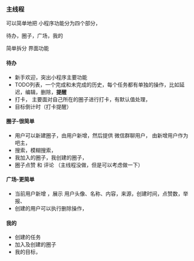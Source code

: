 ### 主线程 

可以简单地把 小程序功能分为四个部分，

待办，圈子，广场，我的

简单拆分 界面功能

#### 待办

- 新手欢迎，突出小程序主要功能
- TODO列表，一个完成和未完成的历史，每个任务都有单独的操作，比如延迟，编辑，删除，**提醒**
- 打卡， 主要面对自己所在的圈子进行打卡，有默认值处理，
- 目标倒计时（打卡提醒）

#### 圈子-很简单

- 用户可以新建圈子，由用户新增，然后提供 微信群聊用户， 由新增用户作为吧主，
- 搜索，模糊搜索，
- 我加入的圈子，我创建的圈子，
- 圈子点赞  和  评论 （主线程没做，但是可以考虑做一下）

#### 广场-更简单

- 当前用户新增 ，展示 用户头像、名称、内容，来源，创建时间，点赞数，举报、
- 创建的用户可以执行删除操作，

#### 我的

- 创建的任务
- 加入及创建的圈子
- 我的目标，